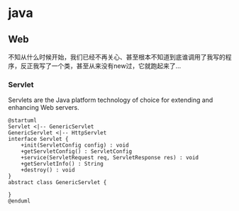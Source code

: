 # java
## Web
不知从什么时候开始，我们已经不再关心、甚至根本不知道到底谁调用了我写的程序，反正我写了一个类，甚至从来没有new过，它就跑起来了...
### Servlet
Servlets are the Java platform technology of choice for extending and enhancing Web servers.
```plantuml
@startuml
Servlet <|-- GenericServlet
GenericServlet <|-- HttpServlet
interface Servlet {
    +init(ServletConfig config) : void
    +getServletConfig() : ServletConfig
    +service(ServletRequest req, ServletResponse res) : void
    +getServletInfo() : String
    +destroy() : void
}
abstract class GenericServlet {

}
@enduml
```